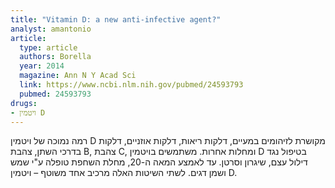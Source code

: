 ```yaml
---
title: "Vitamin D: a new anti-infective agent?"
analyst: amantonio
article:
  type: article
  authors: Borella
  year: 2014
  magazine: Ann N Y Acad Sci
  link: https://www.ncbi.nlm.nih.gov/pubmed/24593793
  pubmed: 24593793
drugs:
- ויטמין D
---
```


רמה נמוכה של ויטמין D מקושרת לזיהומים במעיים, דלקות ריאות, דלקות אוזניים, דלקות בדרכי השתן, צהבת B, צהבת C, ומחלות אחרות. משתמשים בויטמין D בטיפול נגד דילול עצם, שיגרון וסרטן.
עד לאמצע המאה ה-20, מחלת השחפת טופלה ע"י שמש ושמן דגים. לשתי השיטות האלה מרכיב אחד משוטף – ויטמין D.
